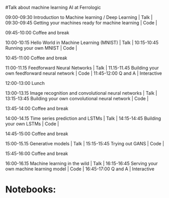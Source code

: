 #Talk about machine learning AI at Ferrologic

09:00-09:30 Introduction to Machine learning / Deep Learning  | Talk |
09:30-09:45 Getting your machines ready for machine learning | Code |

09:45-10:00 Coffee and break

10:00-10:15 Hello World in Machine Learning (MNIST) | Talk |
10:15-10:45 Running your own MNIST | Code |

10:45-11:00 Coffee and break

11:00-11.15 Feedforward Neural Networks | Talk |
11.15-11.45 Building your own feedforward neural network | Code |
11:45-12:00 Q and A | Interactive

12:00-13:00 Lunch

13:00-13.15 Image recognition and convolutional neural networks | Talk |
13:15-13:45 Building your own convolutional neural network | Code |

13:45-14:00 Coffee and break

14:00-14.15 Time series prediction and LSTMs | Talk |
14:15-14:45 Building your own LSTMs | Code |

14:45-15:00 Coffee and break

15:00-15.15 Generative models | Talk |
15:15-15:45 Trying out GANS | Code |

15:45-16:00 Coffee and break

16:00-16.15 Machine learning in the wild | Talk |
16:15-16:45 Serving your own machine learning model | Code |
16:45-17:00 Q and A | Interactive





# Notebooks:
